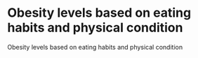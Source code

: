 # Obesity levels based on eating habits and physical condition
Obesity levels based on eating habits and physical condition
